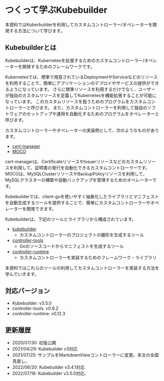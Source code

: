 # つくって学ぶKubebuilder

本資料ではKuberbuilderを利用してカスタムコントローラー/オペレーターを開発する方法について学びます。

## Kubebuilderとは

Kubebuilderは、Kubernetesを拡張するためのカスタムコントローラー/オペレーターを開発するためのフレームワークです。

Kubernetesでは、標準で用意されているDeploymentやServiceなどのリソースを利用することで、簡単にアプリケーションのデプロイやサービスの提供ができるようになっています。
さらに標準リソースを利用するだけでなく、ユーザーが独自のカスタムリソースを定義してKubernetesを機能拡張することが可能になっています。
このカスタムリソースを扱うためのプログラムをカスタムコントローラーと呼びます。
また、カスタムコントローラーを利用して独自のソフトウェアのセットアップや運用を自動化するためのプログラムをオペレーターと呼びます。

カスタムコントローラーやオペレーターの実装例として、次のようなものがあります。

- [cert-manager](https://cert-manager.io/docs/)
- [MOCO](https://github.com/cybozu-go/moco)

cert-managerは、CertificateリソースやIssuerリソースなどのカスタムリソースを利用して、証明書の発行を自動化できるカスタムコントローラーです。
MOCOは、MySQLClusterリソースやBackupPolicyリソースを利用して、MySQLクラスターの構築や自動バックアップを管理するためのオペレーターです。

Kubebuilderでは、client-goを使いやすく抽象化したライブラリとマニフェストを自動生成するツールを提供することで、簡単にカスタムコントローラーやオペレーターを開発できます。

Kubebuilderは、下記のツールとライブラリから構成されています。

- [kubebuilder](https://github.com/kubernetes-sigs/kubebuilder)
  - カスタムコントローラーのプロジェクトの雛形を生成するツール
- [controller-tools](https://github.com/kubernetes-sigs/controller-tools)
  - Goのソースコードからマニフェストを生成するツール
- [controller-runtime](https://github.com/kubernetes-sigs/controller-runtime)
  - カスタムコントローラーを実装するためのフレームワーク・ライブラリ

本資料ではこれらのツールの利用してカスタムコントローラーを実装する方法を学んでいきます。

## 対応バージョン

* Kubebuilder: v3.5.0
* controller-tools: v0.9.2
* controller-runtime: v0.12.3

## 更新履歴

* 2020/07/30: 初版公開
* 2021/04/29: Kubebuilder v3対応
* 2021/07/25: サンプルをMarkdownViewコントローラーに変更。本文の全面見直し。
* 2022/06/20: Kubebuilder v3.4.1対応
* 2022/07/16: Kubebuilder v3.5.0対応、
